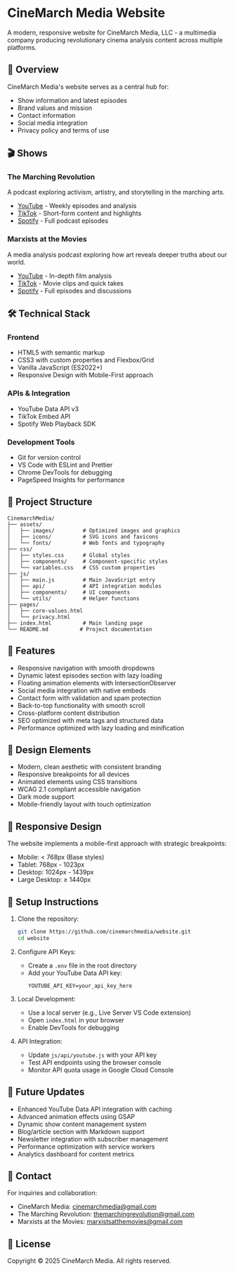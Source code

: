 # CineMarch Media Website

A modern, responsive website for CineMarch Media, LLC - a multimedia company producing revolutionary cinema analysis content across multiple platforms.

## 🎯 Overview

CineMarch Media's website serves as a central hub for:
- Show information and latest episodes
- Brand values and mission
- Contact information
- Social media integration
- Privacy policy and terms of use

## 🎬 Shows

### The Marching Revolution
A podcast exploring activism, artistry, and storytelling in the marching arts.
- [YouTube](https://youtube.com/@themarchingrevolution) - Weekly episodes and analysis
- [TikTok](https://www.tiktok.com/@themarchingrevolution) - Short-form content and highlights
- [Spotify](https://open.spotify.com/show/4dJgCV0q6q3X5SnopDD3e2) - Full podcast episodes

### Marxists at the Movies
A media analysis podcast exploring how art reveals deeper truths about our world.
- [YouTube](https://youtube.com/@marxistsatthemovies) - In-depth film analysis
- [TikTok](https://www.tiktok.com/@marxistsatthemovies) - Movie clips and quick takes
- [Spotify](https://open.spotify.com/show/5iIunbKc0EmSTgMbSvqbVD) - Full episodes and discussions

## 🛠 Technical Stack

### Frontend
- HTML5 with semantic markup
- CSS3 with custom properties and Flexbox/Grid
- Vanilla JavaScript (ES2022+)
- Responsive Design with Mobile-First approach

### APIs & Integration
- YouTube Data API v3
- TikTok Embed API
- Spotify Web Playback SDK

### Development Tools
- Git for version control
- VS Code with ESLint and Prettier
- Chrome DevTools for debugging
- PageSpeed Insights for performance

## 📁 Project Structure

```
CinemarchMedia/
├── assets/
│   ├── images/         # Optimized images and graphics
│   ├── icons/          # SVG icons and favicons
│   └── fonts/          # Web fonts and typography
├── css/
│   ├── styles.css      # Global styles
│   ├── components/     # Component-specific styles
│   └── variables.css   # CSS custom properties
├── js/
│   ├── main.js         # Main JavaScript entry
│   ├── api/            # API integration modules
│   ├── components/     # UI components
│   └── utils/          # Helper functions
├── pages/
│   ├── core-values.html
│   └── privacy.html
├── index.html          # Main landing page
└── README.md          # Project documentation
```

## 🚀 Features

- Responsive navigation with smooth dropdowns
- Dynamic latest episodes section with lazy loading
- Floating animation elements with IntersectionObserver
- Social media integration with native embeds
- Contact form with validation and spam protection
- Back-to-top functionality with smooth scroll
- Cross-platform content distribution
- SEO optimized with meta tags and structured data
- Performance optimized with lazy loading and minification

## 🎨 Design Elements

- Modern, clean aesthetic with consistent branding
- Responsive breakpoints for all devices
- Animated elements using CSS transitions
- WCAG 2.1 compliant accessible navigation
- Dark mode support
- Mobile-friendly layout with touch optimization

## 📱 Responsive Design

The website implements a mobile-first approach with strategic breakpoints:
- Mobile: < 768px (Base styles)
- Tablet: 768px - 1023px
- Desktop: 1024px - 1439px
- Large Desktop: ≥ 1440px

## 🔧 Setup Instructions

1. Clone the repository:
   ```bash
   git clone https://github.com/cinemarchmedia/website.git
   cd website
   ```

2. Configure API Keys:
   - Create a `.env` file in the root directory
   - Add your YouTube Data API key:
     ```
     YOUTUBE_API_KEY=your_api_key_here
     ```

3. Local Development:
   - Use a local server (e.g., Live Server VS Code extension)
   - Open `index.html` in your browser
   - Enable DevTools for debugging

4. API Integration:
   - Update `js/api/youtube.js` with your API key
   - Test API endpoints using the browser console
   - Monitor API quota usage in Google Cloud Console

## 🔄 Future Updates

- Enhanced YouTube Data API integration with caching
- Advanced animation effects using GSAP
- Dynamic show content management system
- Blog/article section with Markdown support
- Newsletter integration with subscriber management
- Performance optimization with service workers
- Analytics dashboard for content metrics

## 📧 Contact

For inquiries and collaboration:
- CineMarch Media: cinemarchmedia@gmail.com
- The Marching Revolution: themarchingrevolution@gmail.com
- Marxists at the Movies: marxistsatthemovies@gmail.com

## 📝 License

Copyright © 2025 CineMarch Media. All rights reserved. 
